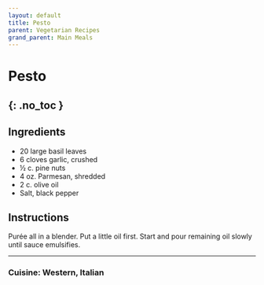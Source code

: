 ```yaml
---
layout: default
title: Pesto
parent: Vegetarian Recipes
grand_parent: Main Meals
---
```


# Pesto
{: .no_toc }
---

## Ingredients
<ul>
	<li>20 large basil leaves</li>
	<li>6 cloves garlic, crushed</li>
	<li>½ c. pine nuts</li>
	<li>4 oz. Parmesan, shredded</li>
	<li>2 c. olive oil</li>
	<li>Salt, black pepper</li>
</ul>

## Instructions
Purée all in a blender. Put a little oil first. Start and pour remaining oil slowly until sauce emulsifies.

--- 

### Cuisine: Western, Italian